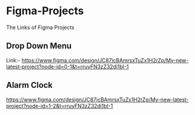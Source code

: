# Figma-Projects
The Links of Figma Projects

## Drop Down Menu 
Link:- https://www.figma.com/design/JC87icBAmrsxTuZx1H2rZp/My-new-latest-project?node-id=0-1&t=rruyFN3zZ32di1bI-1

## Alarm Clock 
https://www.figma.com/design/JC87icBAmrsxTuZx1H2rZp/My-new-latest-project?node-id=1-2&t=rruyFN3zZ32di1bI-1
